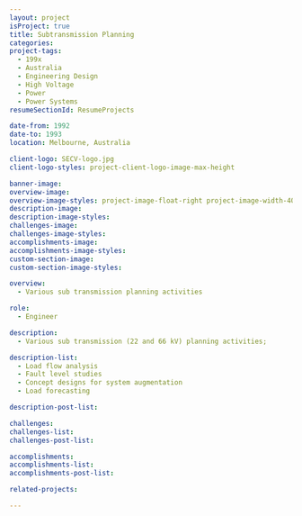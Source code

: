 ```yaml
---
layout: project
isProject: true
title: Subtransmission Planning
categories:
project-tags:
  - 199x
  - Australia
  - Engineering Design
  - High Voltage
  - Power
  - Power Systems
resumeSectionId: ResumeProjects

date-from: 1992
date-to: 1993
location: Melbourne, Australia

client-logo: SECV-logo.jpg
client-logo-styles: project-client-logo-image-max-height

banner-image:
overview-image:
overview-image-styles: project-image-float-right project-image-width-40
description-image:
description-image-styles:
challenges-image:
challenges-image-styles:
accomplishments-image:
accomplishments-image-styles:
custom-section-image:
custom-section-image-styles:

overview:
  - Various sub transmission planning activities

role:
  - Engineer

description:
  - Various sub transmission (22 and 66 kV) planning activities;

description-list:
  - Load flow analysis
  - Fault level studies
  - Concept designs for system augmentation
  - Load forecasting

description-post-list:

challenges:
challenges-list:    
challenges-post-list:    

accomplishments:
accomplishments-list:    
accomplishments-post-list:    

related-projects:

---
```

